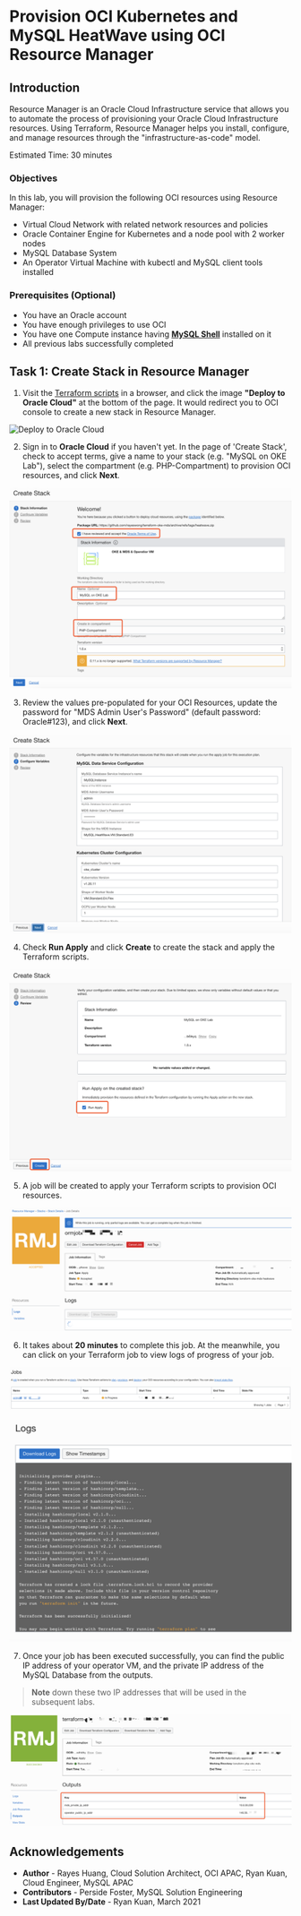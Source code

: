 # Provision OCI Kubernetes and MySQL HeatWave using OCI Resource Manager

## Introduction

Resource Manager is an Oracle Cloud Infrastructure service that allows you to automate the process of provisioning your Oracle Cloud Infrastructure resources. Using Terraform, Resource Manager helps you install, configure, and manage resources through the "infrastructure-as-code" model.

Estimated Time: 30 minutes

### Objectives

In this lab, you will provision the following OCI resources using Resource Manager:

* Virtual Cloud Network with related network resources and policies
* Oracle Container Engine for Kubernetes and a node pool with 2 worker nodes
* MySQL Database System
* An Operator Virtual Machine with kubectl and MySQL client tools installed

### Prerequisites (Optional)

* You have an Oracle account
* You have enough privileges to use OCI
* You have one Compute instance having <a href="https://dev.mysql.com/doc/mysql-shell/8.0/en/mysql-shell-install.html" target="\_blank">**MySQL Shell**</a> installed on it
* All previous labs successfully completed

## Task 1: Create Stack in Resource Manager

1. Visit the [Terraform scripts](https://github.com/rayeswong/terraform-oke-mds) in a browser, and click the image **"Deploy to Oracle Cloud"** at the bottom of the page. It would redirect you to OCI console to create a new stack in Resource Manager.

![Deploy to Oracle Cloud](https://oci-resourcemanager-plugin.plugins.oci.oraclecloud.com/latest/deploy-to-oracle-cloud.svg)

2. Sign in to **Oracle Cloud** if you haven't yet. In the page of 'Create Stack', check to accept terms, give a name to your stack (e.g. "MySQL on OKE Lab"), select the compartment (e.g. PHP-Compartment) to provision OCI resources, and click **Next**.

![Stack Information](images/resource-manager-stack-info.png)

3. Review the values pre-populated for your OCI Resources, update the password for "MDS Admin User's Password" (default password: Oracle#123), and click **Next**.

![Stack Variables](images/resource-manager-stack-variables.png)

4. Check **Run Apply** and click **Create** to create the stack and apply the Terraform scripts.


![Create Stack 3](images/resource-manager-stack-review.png)

5. A job will be created to apply your Terraform scripts to provision OCI resources.


![Apply Stack](images/resource-manager-stack-apply.png)

6. It takes about **20 minutes** to complete this job. At the meanwhile, you can click on your Terraform job to view logs of progress of your job.

![Stack Job](images/resource-manager-stack-job.png)

![Stack Progress](images/resource-manager-stack-progress.png)

7. Once your job has been executed successfully, you can find the public IP address of your operator VM, and the private IP address of the MySQL Database from the outputs. 
>**Note** down these two IP addresses that will be used in the subsequent labs.

![Stack Complete](images/resource-manager-stack-complete.png)


## Acknowledgements
* **Author** 
             - Rayes Huang, Cloud Solution Architect, OCI APAC, Ryan Kuan, Cloud Engineer, MySQL APAC
* **Contributors** 
			 - Perside Foster, MySQL Solution Engineering 
* **Last Updated By/Date** - Ryan Kuan, March 2021